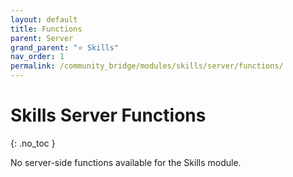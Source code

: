 ```yaml
---
layout: default
title: Functions
parent: Server
grand_parent: "⭐ Skills"
nav_order: 1
permalink: /community_bridge/modules/skills/server/functions/
---
```


# Skills Server Functions
{: .no_toc }

No server-side functions available for the Skills module.